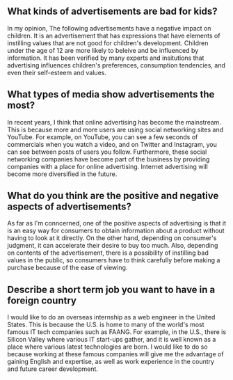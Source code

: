## What kinds of advertisements are bad for kids?

In my opinion, The following advertisements have a negative impact on children.
It is an advertisement that has expressions that have elements of instilling values that are not good for children's development.
Children under the age of 12 are more likely to beleive and be influenced by information. 
It has been verified by many experts and insitutions that advertising influences children's preferences, consumption tendencies, and even their self-esteem and values.

## What types of media show advertisements the most?

In recent years, I think that online advertising has become the mainstream. 
This is because more and more users are using social networking sites and YouTube. 
For example, on YouTube, you can see a few seconds of commercials when you watch a video, and on Twitter and Instagram, you can see between posts of users you follow.
Furthermore, these social networking companies have become part of the business by providing companies with a place for online advertising. 
Internet advertising will become more diversified in the future.

## What do you think are the positive and negative aspects of advertisements?

 As far as I'm conncerned, one of the positive aspects of advertising is that it is an easy way for consumers to obtain information about a product without having to look at it directly.
On the other hand, depending on consumer's judgment, it can accelerate their desire to buy too much. 
 Also, depending on contents of the advertisement, there is a possibility of instilling bad values in the public, so consumers have to think carefully before making a purchase because of the ease of viewing.

## Describe a short term job you want to have in a foreign country

I would like to do an overseas internship as a web engineer in the United States. 
This is because the U.S. is home to many of the world's most famous IT tech companies such as FAANG. 
For example, in the U.S., there is Silicon Valley where various IT start-ups gather, and it is well known as a place where various latest technologies are born.
I would like to do so because working at these famous companies will give me the advantage of gaining English and expertise, as well as work experience in the country and future career development.
